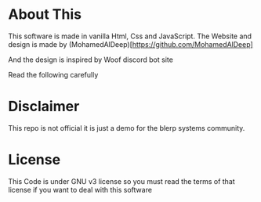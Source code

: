# About This

This software is made in vanilla Html,
Css and JavaScript. 
The Website and design is made by (MohamedAlDeep)[https://github.com/MohamedAlDeep]

And the design is inspired by Woof discord bot site

Read the following carefully 

# Disclaimer

This repo is not official it is just a demo for the blerp systems community.

# License 

This Code is under GNU v3 license so you must read the terms of that license 
if you want to deal with this software

